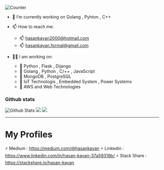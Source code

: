 

![Counter](https://komarev.com/ghpvc/?username=hasan-kayan&style=flat-square&label=Profile%20Views)

- 🔭 I’m currently working on Golang , Pyhton , C++
- 📫 How to reach me: 
  - 📫 hasankayan2000@hotmail.com
  - 📫 hasankayan.formal@gmail.com
 
  
- 👨‍💻 I am working on:
  - 📌 Python , Flask , Dijango 
  - 📌 Golang , Python , C/++ , JavaScript 
  - 📌 MongoDB , PostgreSQL 
  - 📌 IoT Technologis , Embedded System , Power Systems 
  - 📌 AWS and Web Technologies
  

  

### Github stats


![Github Stats](https://github-readme-stats.vercel.app/api?username=hasan-kayan&show_icons=true&theme=default&hide_border=false&locale=en)
![](https://github-profile-summary-cards.vercel.app/api/cards/productive-time?username=hasan-kayan&theme=github&utcOffset=3)
![](https://github-profile-summary-cards.vercel.app/api/cards/profile-details?username=hasan-kayan&theme=github)


---


# My Profiles 

⚡ Medium : https://medium.com/@hasankayan
⚡ Linkedin :  https://www.linkedin.com/in/hasan-kayan-37a59319b/
⚡ Stack Share : https://stackshare.io/hasan-kayan



